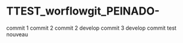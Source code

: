 # TTEST_worflowgit_PEINADO-

commit 1
commit 2
commit 2 develop
commit 3 develop
commit test
nouveau

